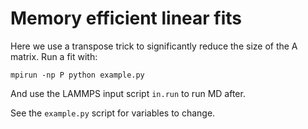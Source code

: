 # Memory efficient linear fits

Here we use a transpose trick to significantly reduce the size of the A matrix. Run a fit with:

    mpirun -np P python example.py

And use the LAMMPS input script `in.run` to run MD after.

See the `example.py` script for variables to change.